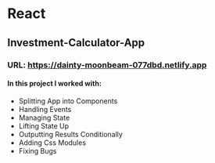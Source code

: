 # React

## Investment-Calculator-App

### URL: https://dainty-moonbeam-077dbd.netlify.app

#### In this project I worked with: 

- Splitting App into Components
- Handling Events
- Managing State
- Lifting State Up
- Outputting Results Conditionally
- Adding Css Modules
- Fixing Bugs
